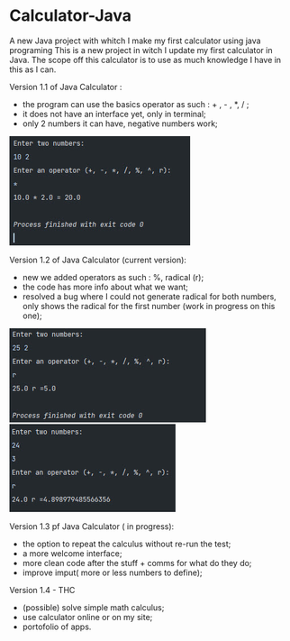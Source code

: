 # Calculator-Java
A new Java project with whitch I make my first calculator using java programing
This is a new project in witch I update my first calculator in Java. The scope off this calculator is to use as much knowledge I have in this as I can.

Version 1.1 of Java Calculator : 
 - the program can use the basics operator as such : + , - , *, / ;
 - it does not have an interface yet, only in terminal;
 - only 2 numbers it can have, negative numbers work;
<img src="https://github.com/PopDan23/Calculator-Java/blob/main/first%20imput%20Java%20Calculator.jpg" alt="first calculator img">

Version 1.2 of Java Calculator (current version):
 - new we added operators as such : %, radical (r);
 - the code has more info about what we want;
 - resolved a bug where I could not generate radical for both numbers, only shows the radical for the first number (work in progress on this one);
 
 <img src="https://github.com/PopDan23/Calculator-Java/blob/main/Case%20with%20r%20for.jpg" alt="good case r">
 <img src="https://github.com/PopDan23/Calculator-Java/blob/main/not%20perfect%20case%20for%20r.jpg" alt="bad case r"> 
 
 
Version 1.3 pf Java Calculator ( in progress): <!--GUI library: JavaFX and Swing -->
 - the option to repeat the calculus without re-run the test;
 - a more welcome interface; 
 - more clean code after the stuff + comms for what do they do;
 - improve imput( more or less numbers to define);
 
 Version 1.4 - THC
 
 - (possible) solve simple math calculus;
 - use calculator online or on my site;
 - portofolio of apps.
